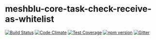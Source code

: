 # meshblu-core-task-check-receive-as-whitelist

[![Build Status](https://travis-ci.org/octoblu/meshblu-core-task-check-receive-as-whitelist.svg?branch=master)](https://travis-ci.org/octoblu/meshblu-core-task-check-receive-as-whitelist)
[![Code Climate](https://codeclimate.com/github/octoblu/meshblu-core-task-check-receive-as-whitelist/badges/gpa.svg)](https://codeclimate.com/github/octoblu/meshblu-core-task-check-receive-as-whitelist)
[![Test Coverage](https://codeclimate.com/github/octoblu/meshblu-core-task-check-receive-as-whitelist/badges/coverage.svg)](https://codeclimate.com/github/octoblu/meshblu-core-task-check-receive-as-whitelist)
[![npm version](https://badge.fury.io/js/meshblu-core-task-check-receive-as-whitelist.svg)](http://badge.fury.io/js/meshblu-core-task-check-receive-as-whitelist)
[![Gitter](https://badges.gitter.im/octoblu/help.svg)](https://gitter.im/octoblu/help)
